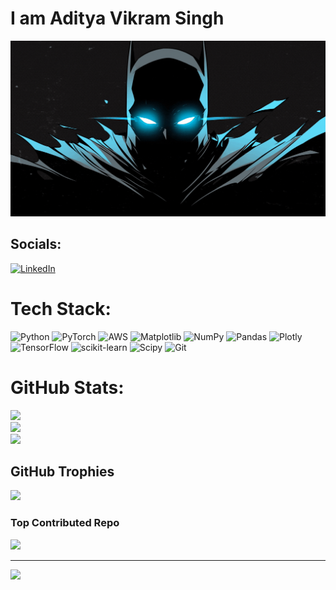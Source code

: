 # I am Aditya Vikram Singh

<p align="center">
  <img src="batman-blue-glowing-eyes-dark-gif-preview-desktop-wallpaper.gif" width="600" alt="Batman Glowing Eyes" />
</p>


## Socials:
[![LinkedIn](https://img.shields.io/badge/LinkedIn-%230077B5.svg?logo=linkedin&logoColor=white)](https://linkedin.com/in/https://www.linkedin.com/in/aditya-vikram-singh-50602a25b/) 

# Tech Stack:
![Python](https://img.shields.io/badge/python-3670A0?style=flat&logo=python&logoColor=ffdd54) ![PyTorch](https://img.shields.io/badge/PyTorch-%23EE4C2C.svg?style=flat&logo=PyTorch&logoColor=white) ![AWS](https://img.shields.io/badge/AWS-%23FF9900.svg?style=flat&logo=amazon-aws&logoColor=white) ![Matplotlib](https://img.shields.io/badge/Matplotlib-%23ffffff.svg?style=flat&logo=Matplotlib&logoColor=black) ![NumPy](https://img.shields.io/badge/numpy-%23013243.svg?style=flat&logo=numpy&logoColor=white) ![Pandas](https://img.shields.io/badge/pandas-%23150458.svg?style=flat&logo=pandas&logoColor=white) ![Plotly](https://img.shields.io/badge/Plotly-%233F4F75.svg?style=flat&logo=plotly&logoColor=white) ![TensorFlow](https://img.shields.io/badge/TensorFlow-%23FF6F00.svg?style=flat&logo=TensorFlow&logoColor=white) ![scikit-learn](https://img.shields.io/badge/scikit--learn-%23F7931E.svg?style=flat&logo=scikit-learn&logoColor=white) ![Scipy](https://img.shields.io/badge/SciPy-%230C55A5.svg?style=flat&logo=scipy&logoColor=%white) ![Git](https://img.shields.io/badge/git-%23F05033.svg?style=flat&logo=git&logoColor=white)
# GitHub Stats:
![](https://github-readme-stats.vercel.app/api?username=brucewayneoptimusprime&theme=transparent&hide_border=false&include_all_commits=true&count_private=true)<br/>
![](https://nirzak-streak-stats.vercel.app/?user=brucewayneoptimusprime&theme=transparent&hide_border=false)<br/>
![](https://github-readme-stats.vercel.app/api/top-langs/?username=brucewayneoptimusprime&theme=transparent&hide_border=false&include_all_commits=true&count_private=true&layout=compact)

## GitHub Trophies
![](https://github-profile-trophy.vercel.app/?username=brucewayneoptimusprime&theme=radical&no-frame=false&no-bg=false&margin-w=4)

### Top Contributed Repo
![](https://github-contributor-stats.vercel.app/api?username=brucewayneoptimusprime&limit=5&theme=dark&combine_all_yearly_contributions=true)

---
[![](https://visitcount.itsvg.in/api?id=brucewayneoptimusprime&icon=0&color=0)](https://visitcount.itsvg.in)

<!-- Proudly created with GPRM ( https://gprm.itsvg.in ) -->
